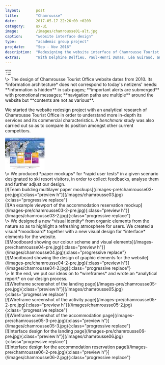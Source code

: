 ```yaml
---
layout:       post
title:        "Chamrousse"
date:         2017-05-17 22:26:00 +0200
category:     ux-ui
image:        /images/chamrousse01-alt.jpg
caption:      "website interface design"
type:         "academic group project"
projdate:     "Sep - Nov 2016"
description:  "Redesigning the website interface of Chamrousse Tourist Office"
extras:       "With Delphine Delfieu, Paul-Henri Dumas, Léa Guiraud, and Mélissa Dufour."
---
```



<div class="image entry" markdown="0">
<a href="/images/chamrousse01-alt.jpg" class="progressive replace">
<img src="/images-pre/chamrousse01-alt-pre.jpg" class="preview h" alt="Screenshot of the Chamrousse Tourist Office website" />
</a>
</div>

<div class="entry" markdown="1">
\>  
The design of Chamrousse Tourist Office website dates from 2010. Its *information architecture* does not correspond to today's netizens' needs: **information is hidden** in sub-pages; **important alerts are submerged** with promotional messages; **navigation paths are multiple** around the website but **contents are not as various**.

We started the website redesign project with an analytical research of Chamrousse Tourist Office in order to understand more in-depth its services and its commercial characteristics. A *benchmark study* was also carried out so as to compare its position amongst other current competitors.
</div>

<div class="image entry" markdown="0">
<a href="/images/chamrousse02.jpg" class="progressive replace">
<img src="/images-pre/chamrousse02-pre.jpg" class="preview h" alt="Screenshot of the Chamrousse Tourist Office website" />
</a>
</div>

<div class="entry thin" markdown="1">
\>  
We produced *paper mockups* for *rapid user tests* in a given scenario designated to ski resort visitors, in order to collect feedbacks, analyse them and further adjust our design.
</div>

<div class="image entry" markdown="1">
[![Team building multilayer paper mockups](/images-pre/chamrousse03-pre.jpg){:class="preview h"}](/images/chamrousse03.jpg){:class="progressive replace"}
</div>

<div class="image entry" markdown="1">
[![An example viewport of the accommodation reservation mockup](/images-pre/chamrousse03-2-pre.jpg){:class="preview h"}](/images/chamrousse03-2.jpg){:class="progressive replace"}
</div>

<div class="entry thin" markdown="1">
\>  
We designed a new *visual identity* from organic elements from the nature so as to highlight a refreshing atmosphere for users. We created a visual *moodboard* together with a new visual design for *interface* elements for the website.
</div>

<div class="image entry" markdown="1">
[![Moodboard showing our colour scheme and visual elements](/images-pre/chamrousse04-pre.jpg){:class="preview h"}](/images/chamrousse04.jpg){:class="progressive replace"}
</div>

<div class="image entry" markdown="1">
[![Moodboard showing the design of graphic elements for the website](/images-pre/chamrousse04-2-pre.jpg){:class="preview h"}](/images/chamrousse04-2.jpg){:class="progressive replace"}
</div>

<div class="entry thin" markdown="1">
\>  
In the end, we put our ideas on to *wireframes* and wrote an *analytical report* on our design process.
</div>

<div class="image entry thin" markdown="1">
[![Wireframe screenshot of the landing page](/images-pre/chamrousse05-pre.jpg){:class="preview h"}](/images/chamrousse05.jpg){:class="progressive replace"}

</div>

<div class="image entry thin" markdown="1">
[![Wireframe screenshot of the activity page](/images-pre/chamrousse05-2-pre.jpg){:class="preview h"}](/images/chamrousse05-2.jpg){:class="progressive replace"}
</div>

<div class="image entry thin" markdown="1">
[![Wireframe screenshot of the accommodation page](/images-pre/chamrousse05-3-pre.jpg){:class="preview h"}](/images/chamrousse05-3.jpg){:class="progressive replace"}
</div>

<div class="image entry thin" markdown="1">
[![Interface design for the landing page](/images-pre/chamrousse06-pre.jpg){:class="preview h"}](/images/chamrousse06.jpg){:class="progressive replace"}
</div>

<div class="image entry thin" markdown="1">
[![Interface design for the accommodation reservation page](/images-pre/chamrousse06-2-pre.jpg){:class="preview h"}](/images/chamrousse06-2.jpg){:class="progressive replace"}
</div>